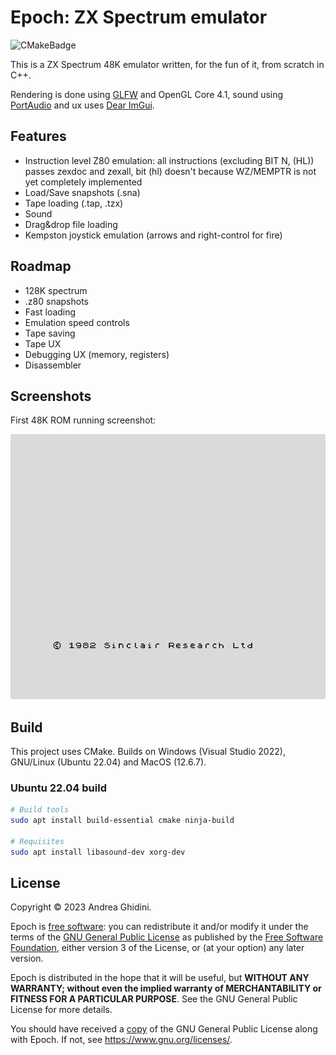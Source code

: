 # Epoch: ZX Spectrum emulator

![CMakeBadge](https://github.com/ghidosoft/epoch/actions/workflows/cmake.yml/badge.svg)

This is a ZX Spectrum 48K emulator written, for the fun of it, from scratch in C++.

Rendering is done using [GLFW](https://www.glfw.org/) and OpenGL Core 4.1, sound using [PortAudio](http://www.portaudio.com/) and ux uses [Dear ImGui](https://github.com/ocornut/imgui).

## Features
- Instruction level Z80 emulation: all instructions (excluding BIT N, (HL)) passes zexdoc and zexall, bit (hl) doesn't because WZ/MEMPTR is not yet completely implemented
- Load/Save snapshots (.sna)
- Tape loading (.tap, .tzx)
- Sound
- Drag&drop file loading
- Kempston joystick emulation (arrows and right-control for fire)

## Roadmap
- 128K spectrum
- .z80 snapshots
- Fast loading
- Emulation speed controls
- Tape saving
- Tape UX
- Debugging UX (memory, registers)
- Disassembler

## Screenshots

First 48K ROM running screenshot:

![ZX Spectrum 48K](docs/images/zx48k_main.png)

## Build

This project uses CMake. Builds on Windows (Visual Studio 2022), GNU/Linux (Ubuntu 22.04) and MacOS (12.6.7).

### Ubuntu 22.04 build

```bash
# Build tools
sudo apt install build-essential cmake ninja-build

# Requisites
sudo apt install libasound-dev xorg-dev
```

## License
Copyright &copy; 2023 Andrea Ghidini.

Epoch is [free software](https://www.gnu.org/philosophy/free-sw.html): you can redistribute it and/or modify
it under the terms of the [GNU General Public License](https://www.gnu.org/licenses/gpl-3.0.html) as published by
the [Free Software Foundation](https://www.fsf.org), either version 3 of the License, or
(at your option) any later version.

Epoch is distributed in the hope that it will be useful, but **WITHOUT ANY WARRANTY; without even the implied warranty of MERCHANTABILITY or FITNESS FOR A PARTICULAR PURPOSE**.
See the GNU General Public License for more details.

You should have received a [copy](LICENSE) of the GNU General Public License along with Epoch.
If not, see https://www.gnu.org/licenses/.

